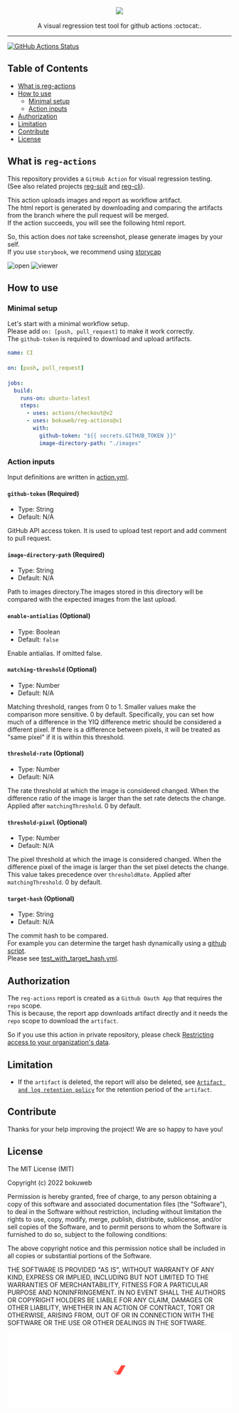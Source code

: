 <p align="center"><img src ="https://github.com/bokuweb/reg-actions/blob/main/logo.png?raw=true" /></p>

<p align="center">
    A visual regression test tool for github actions :octocat:.
</p>

---

[![GitHub Actions Status](https://github.com/bokuweb/reg-actions/workflows/CI/badge.svg)](https://github.com/bokuweb/reg-actions/actions)


## Table of Contents

* [What is reg-actions](#what-is-reg-actions)
* [How to use](#how-to-use)
  * [Minimal setup](#minimal-setup)
  * [Action inputs](#action-inputs)
* [Authorization](#authorization)
* [Limitation](#limitation)
* [Contribute](#contribute)
* [License](#license)

## What is `reg-actions`

This repository provides a `GitHub Action` for visual regression testing.   
(See also related projects [reg-suit](https://github.com/reg-viz/reg-suit) and [reg-cli](https://github.com/reg-viz/reg-cli)).   

This action uploads images and report as workflow artifact.   
The html report is generated by downloading and comparing the artifacts from the branch where the pull request will be merged.   
If the action succeeds, you will see the following html report.   
   
So, this action does *not* take screenshot, please generate images by your self.   
If you use `storybook`, we recommend using [storycap](https://github.com/reg-viz/storycap)   

![open](https://github.com/reg-viz/reg-cli/raw/master/docs/open.png)
![viewer](https://github.com/reg-viz/reg-cli/raw/master/docs/viewer.png)

## How to use

### Minimal setup

Let's start with a minimal workflow setup.    
Please add `on: [push, pull_request]` to make it work correctly.   
The `github-token` is required to download and upload artifacts.

``` yaml
name: CI

on: [push, pull_request]

jobs:
  build:
    runs-on: ubuntu-latest
    steps:
      - uses: actions/checkout@v2
      - uses: bokuweb/reg-actions@v1
        with:
          github-token: "${{ secrets.GITHUB_TOKEN }}"
          image-directory-path: "./images"
```

### Action inputs

Input definitions are written in [action.yml](./action.yml).

#### `github-token` (Required)

- Type: String
- Default: N/A

GitHub API access token.
It is used to upload test report and add comment to pull request.

#### `image-directory-path` (Required)

- Type: String
- Default: N/A

Path to images directory.The images stored in this directory will be compared with the expected images from the last upload.

#### `enable-antialias` (Optional)

- Type: Boolean
- Default: `false`

Enable antialias. If omitted false.

#### `matching-threshold` (Optional)

- Type: Number
- Default: N/A

Matching threshold, ranges from 0 to 1. Smaller values make the comparison more sensitive. 0 by default.
Specifically, you can set how much of a difference in the YIQ difference metric should be considered a different pixel.
If there is a difference between pixels, it will be treated as "same pixel" if it is within this threshold.

#### `threshold-rate` (Optional)

- Type: Number
- Default: N/A

The rate threshold at which the image is considered changed. When the difference ratio of the image is larger than the set rate detects the change. Applied after `matchingThreshold`. 0 by default.

#### `threshold-pixel` (Optional)

- Type: Number
- Default: N/A

The pixel threshold at which the image is considered changed. When the difference pixel of the image is larger than the set pixel detects the change. This value takes precedence over `thresholdRate`. Applied after `matchingThreshold`. 0 by default.

#### `target-hash` (Optional)

- Type: String
- Default: N/A

The commit hash to be compared.   
For example you can determine the target hash dynamically using a [github script](https://github.com/actions/github-script).   
Please see [test_with_target_hash.yml](./.github/workflows/test_with_target_hash.yml).

## Authorization

The `reg-actions` report is created as a `Github Oauth App` that requires the `repo` scope.    
This is because, the report app downloads artifact directly and it needs the `repo` scope to download the `artifact`.   

So if you use this action in private repository, please check [Restricting access to your organization's data](https://docs.github.com/ja/organizations/restricting-access-to-your-organizations-data).

## Limitation

- If the `artifact` is deleted, the report will also be deleted, see [`Artifact and log retention policy`](https://docs.github.com/ja/actions/learn-github-actions/usage-limits-billing-and-administration#artifact-and-log-retention-policy) for the retention period of the `artifact`.

## Contribute

Thanks for your help improving the project! We are so happy to have you!

## License

The MIT License (MIT)

Copyright (c) 2022 bokuweb

Permission is hereby granted, free of charge, to any person obtaining a copy of this software and associated documentation files (the "Software"), to deal in the Software without restriction, including without limitation the rights to use, copy, modify, merge, publish, distribute, sublicense, and/or sell copies of the Software, and to permit persons to whom the Software is furnished to do so, subject to the following conditions:

The above copyright notice and this permission notice shall be included in all copies or substantial portions of the Software.

THE SOFTWARE IS PROVIDED "AS IS", WITHOUT WARRANTY OF ANY KIND, EXPRESS OR IMPLIED, INCLUDING BUT NOT LIMITED TO THE WARRANTIES OF MERCHANTABILITY, FITNESS FOR A PARTICULAR PURPOSE AND NONINFRINGEMENT. IN NO EVENT SHALL THE AUTHORS OR COPYRIGHT HOLDERS BE LIABLE FOR ANY CLAIM, DAMAGES OR OTHER LIABILITY, WHETHER IN AN ACTION OF CONTRACT, TORT OR OTHERWISE, ARISING FROM, OUT OF OR IN CONNECTION WITH THE SOFTWARE OR THE USE OR OTHER DEALINGS IN THE SOFTWARE.

![reg-viz](https://raw.githubusercontent.com/reg-viz/artwork/master/repository/footer.png)
